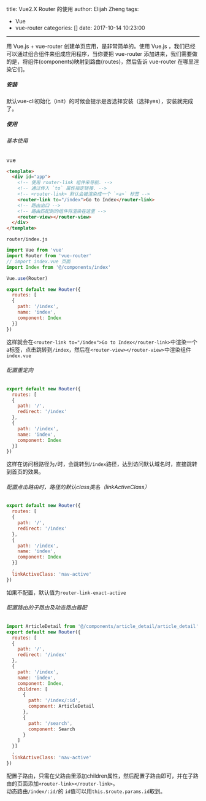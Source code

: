 title: Vue2.X Router 的使用
author: Elijah Zheng
tags:
  - Vue
  - vue-router
categories: []
date: 2017-10-14 10:23:00
---
用 Vue.js + vue-router 创建单页应用，是非常简单的。使用 Vue.js ，我们已经可以通过组合组件来组成应用程序，当你要把 vue-router 添加进来，我们需要做的是，将组件(components)映射到路由(routes)，然后告诉 vue-router 在哪里渲染它们。

<!--more-->
##### 安装

默认vue-cli初始化（init）的时候会提示是否选择安装（选择yes），安装就完成了。

##### 使用
###### 基本使用
vue
```html
<template>
  <div id="app">
    <!-- 使用 router-link 组件来导航. -->
    <!-- 通过传入 `to` 属性指定链接. -->
    <!-- <router-link> 默认会被渲染成一个 `<a>` 标签 -->
    <router-link to="/index">Go to Index</router-link>
    <!-- 路由出口 -->
    <!-- 路由匹配到的组件将渲染在这里 -->
    <router-view></router-view>
  </div>
</template>
```

``router/index.js``
```js
import Vue from 'vue'
import Router from 'vue-router'
// import index.vue 页面
import Index from '@/components/index'

Vue.use(Router)

export default new Router({
  routes: [
  {
    path: '/index',
    name: 'index',
    component: Index
  }]
})
```

这样就会在``<router-link to="/index">Go to Index</router-link>``中渲染一个a标签，点击跳转到``/index``，然后在``<router-view></router-view>``中渲染组件``index.vue``

###### 配置重定向
```js
export default new Router({
  routes: [
  {
    path: '/',
    redirect: '/index'
  },
  {
    path: '/index',
    name: 'index',
    component: Index
  }]
})
```
这样在访问根路径为``/``时，会跳转到``/index``路径，达到访问默认域名时，直接跳转到首页的效果。

###### 配置点击路由时，路径的默认class类名（linkActiveClass）
```js
export default new Router({
  routes: [
  {
    path: '/',
    redirect: '/index'
  },
  {
    path: '/index',
    name: 'index',
    component: Index
  }]
  ,
  linkActiveClass: 'nav-active'
})
```
如果不配置，默认值为``router-link-exact-active``

###### 配置路由的子路由及动态路由器配
```js
import ArticleDetail from '@/components/article_detail/article_detail'
export default new Router({
  routes: [
  {
    path: '/',
    redirect: '/index'
  },
  {
    path: '/index',
    name: 'index',
    component: Index,
    children: [
      {
        path: '/index/:id',
        component: ArticleDetail
      },
      {
        path: '/search',
        component: Search
      }
    ]
  }]
  ,
  linkActiveClass: 'nav-active'
})
```
配置子路由，只需在父路由里添加children属性，然后配置子路由即可，并在子路由的页面添加``<router-link></router-link>``。	
动态路由``/index/:id/``的 ``id``值可以用``this.$route.params.id``取到。
